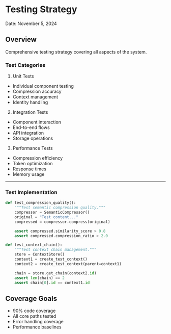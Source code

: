 # Testing Strategy
Date: November 5, 2024

## Overview
Comprehensive testing strategy covering all aspects of the system.

### Test Categories

1. Unit Tests
- Individual component testing
- Compression accuracy
- Context management
- Identity handling

2. Integration Tests
- Component interaction
- End-to-end flows
- API integration
- Storage operations

3. Performance Tests
- Compression efficiency
- Token optimization
- Response times
- Memory usage

---

### Test Implementation

```python
def test_compression_quality():
    """Test semantic compression quality."""
    compressor = SemanticCompressor()
    original = "Test content..."
    compressed = compressor.compress(original)

    assert compressed.similarity_score > 0.8
    assert compressed.compression_ratio > 2.0

def test_context_chain():
    """Test context chain management."""
    store = ContextStore()
    context1 = create_test_context()
    context2 = create_test_context(parent=context1)

    chain = store.get_chain(context2.id)
    assert len(chain) == 2
    assert chain[0].id == context1.id
```

## Coverage Goals
- 90% code coverage
- All core paths tested
- Error handling coverage
- Performance baselines

